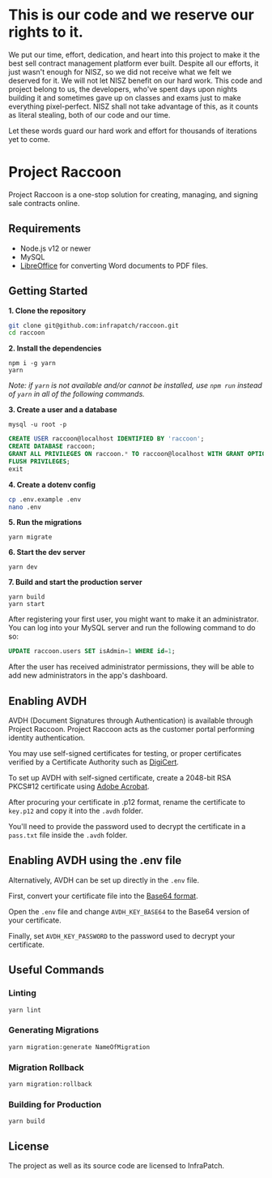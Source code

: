 # This is our code and we reserve our rights to it.

We put our time, effort, dedication, and heart into this project to make it the
best sell contract management platform ever built. Despite all our efforts, it
just wasn't enough for NISZ, so we did not receive what we felt we deserved for
it. We will not let NISZ benefit on our hard work. This code and project belong
to us, the developers, who've spent days upon nights building it and sometimes
gave up on classes and exams just to make everything pixel-perfect. NISZ shall
not take advantage of this, as it counts as literal stealing, both of our code
and our time.

Let these words guard our hard work and effort for thousands of iterations yet
to come.

# Project Raccoon

Project Raccoon is a one-stop solution for creating, managing, and signing sale
contracts online.

## Requirements

- Node.js v12 or newer
- MySQL
- [LibreOffice](https://libreoffice.org/download/download) for converting Word documents to
PDF files.

## Getting Started

**1. Clone the repository**

```sh
git clone git@github.com:infrapatch/raccoon.git
cd raccoon
```

**2. Install the dependencies**

```
npm i -g yarn
yarn
```

*Note: if `yarn` is not available and/or cannot be installed, use `npm run`
instead of `yarn` in all of the following commands.*

**3. Create a user and a database**

```
mysql -u root -p
```

```sql
CREATE USER raccoon@localhost IDENTIFIED BY 'raccoon';
CREATE DATABASE raccoon;
GRANT ALL PRIVILEGES ON raccoon.* TO raccoon@localhost WITH GRANT OPTION;
FLUSH PRIVILEGES;
exit
```

**4. Create a dotenv config**

```sh
cp .env.example .env
nano .env
```

**5. Run the migrations**

```
yarn migrate
```

**6. Start the dev server**

```
yarn dev
```

**7. Build and start the production server**

```
yarn build
yarn start
```

After registering your first user, you might want to make it an administrator.
You can log into your MySQL server and run the following command to do so:

```sql
UPDATE raccoon.users SET isAdmin=1 WHERE id=1;
```

After the user has received administrator permissions, they will be able to add
new administrators in the app's dashboard.

## Enabling AVDH

AVDH (Document Signatures through Authentication) is available through Project Raccoon. Project Raccoon acts as the customer portal performing identity authentication.

You may use self-signed certificates for testing, or proper certificates verified by a Certificate Authority such as [DigiCert](https://www.digicert.com).

To set up AVDH with self-signed certificate, create a 2048-bit RSA PKCS#12 certificate using [Adobe Acrobat](https://www.adobepress.com/articles/article.asp?p=1708161&seqNum=4).

After procuring your certificate in .p12 format, rename the certificate to `key.p12` and copy it into the `.avdh` folder.

You'll need to provide the password used to decrypt the certificate in a `pass.txt` file inside the `.avdh` folder.

## Enabling AVDH using the .env file

Alternatively, AVDH can be set up directly in the `.env` file.

First, convert your certificate file into the [Base64 format](https://opinionatedgeek.com/Codecs/Base64Encoder).

Open the `.env` file and change `AVDH_KEY_BASE64` to the Base64 version of your certificate.

Finally, set `AVDH_KEY_PASSWORD` to the password used to decrypt your certificate.

## Useful Commands

### Linting

```
yarn lint
```

### Generating Migrations

```
yarn migration:generate NameOfMigration
```

### Migration Rollback

```
yarn migration:rollback
```

### Building for Production

```
yarn build
```

## License

The project as well as its source code are licensed to InfraPatch.
